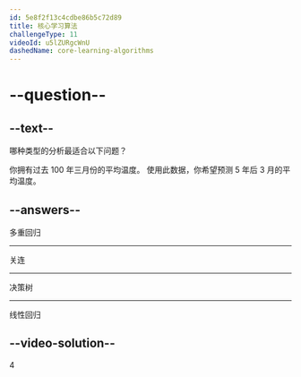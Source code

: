 ```yaml
---
id: 5e8f2f13c4cdbe86b5c72d89
title: 核心学习算法
challengeType: 11
videoId: u5lZURgcWnU
dashedName: core-learning-algorithms
---
```


# --question--

## --text--

哪种类型的分析最适合以下问题？

你拥有过去 100 年三月份的平均温度。 使用此数据，你希望预测 5 年后 3 月的平均温度。

## --answers--

多重回归

---

关连

---

决策树

---

线性回归

## --video-solution--

4

